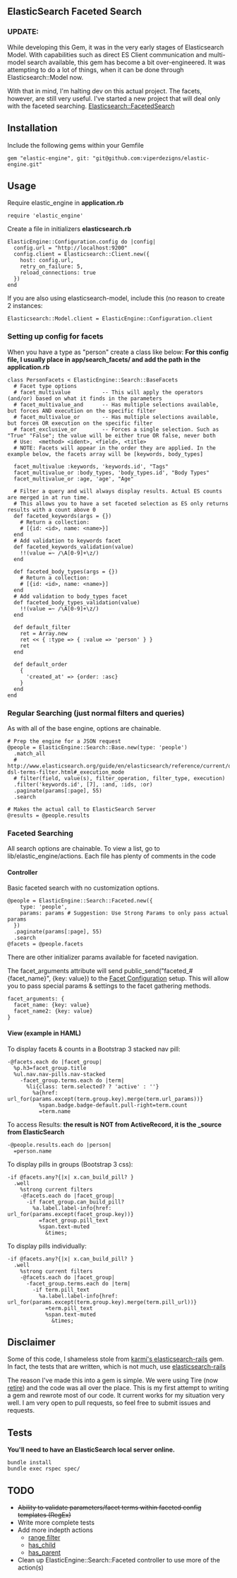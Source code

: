 ## ElasticSearch Faceted Search

### UPDATE:

While developing this Gem, it was in the very early stages of Elasticsearch Model. With capabilities such as direct ES Client communication and multi-model search available, this gem has become a bit over-engineered. It was attempting to do a lot of things, when it can be done through Elasticsearch::Model now.

With that in mind, I'm halting dev on this actual project. The facets, however, are still very useful. I've started a new project that will deal only with the faceted searching. [Elasticsearch::FacetedSearch](https://github.com/spodlecki/elasticsearch-facetedsearch)

## Installation
Include the following gems within your Gemfile

    gem "elastic-engine", git: "git@github.com:viperdezigns/elastic-engine.git"

## Usage
Require elastic_engine in **application.rb**

    require 'elastic_engine'

Create a file in initializers **elasticsearch.rb**

    ElasticEngine::Configuration.config do |config|
      config.url = "http://localhost:9200"
      config.client = Elasticsearch::Client.new({
        host: config.url,
        retry_on_failure: 5,
        reload_connections: true
      })
    end

If you are also using elasticsearch-model, include this (no reason to create 2 instances:

    Elasticsearch::Model.client = ElasticEngine::Configuration.client

### Setting up config for facets
When you have a type as "person" create a class like below:
**For this config file, I usually place in app/search_facets/ and add the path in the application.rb**

    class PersonFacets < ElasticEngine::Search::BaseFacets
      # Facet type options
      # facet_multivalue          -- This will apply the operators (and/or) based on what it finds in the parameters
      # facet_multivalue_and      -- Has multiple selections available, but forces AND execution on the specific filter
      # facet_multivalue_or       -- Has multiple selections available, but forces OR execution on the specific filter
      # facet_exclusive_or        -- Forces a single selection. Such as "True" "False"; the value will be either true OR false, never both
      # Use:  <method> <ident>, <field>, <title>
      # NOTE: Facets will appear in the order they are applied. In the example below, the facets array will be [keywords, body_types]

      facet_multivalue :keywords, 'keywords.id', "Tags"
      facet_multivalue_or :body_types, 'body_types.id', "Body Types"
      facet_multivalue_or :age, 'age', "Age"

      # Filter a query and will always display results. Actual ES counts are merged in at run time.
      # This allows you to have a set faceted selection as ES only returns results with a count above 0
      def faceted_keywords(args = {})
        # Return a collection:
        # [{id: <id>, name: <name>}]
      end
      # Add validation to keywords facet
      def faceted_keywords_validation(value)
        !!(value =~ /\A[0-9]+\z/)
      end

      def faceted_body_types(args = {})
        # Return a collection:
        # [{id: <id>, name: <name>}]
      end
      # Add validation to body_types facet
      def faceted_body_types_validation(value)
        !!(value =~ /\A[0-9]+\z/)
      end

      def default_filter
        ret = Array.new
        ret << { :type => { :value => 'person' } }
        ret
      end

      def default_order
        {
          'created_at' => {order: :asc}
        }
      end
    end

### Regular Searching (just normal filters and queries)
As with all of the base engine, options are chainable.

    # Prep the engine for a JSON request
    @people = ElasticEngine::Search::Base.new(type: 'people')
      .match_all
      # http://www.elasticsearch.org/guide/en/elasticsearch/reference/current/query-dsl-terms-filter.html#_execution_mode
      # filter(field, value(s), filter_operation, filter_type, execution)
      .filter('keywords.id', [7], :and, :ids, :or)
      .paginate(params[:page], 55)
      .search

    # Makes the actual call to ElasticSearch Server
    @results = @people.results

### Faceted Searching
All search options are chainable. To view a list, go to lib/elastic_engine/actions. Each file has plenty of comments in the code

#### Controller
Basic faceted search with no customization options.

    @people = ElasticEngine::Search::Faceted.new({
        type: 'people',
        params: params # Suggestion: Use Strong Params to only pass actual params
      })
      .paginate(params[:page], 55)
      .search
    @facets = @people.facets

There are other initializer params available for faceted navigation.

The facet\_arguments attribute will send public\_send("faceted\_#{facet_name}", {key: value}) to the [Facet Configuration](#setting-up-config-for-facets) setup. This will allow you to pass special params & settings to the facet gathering methods.

    facet_arguments: {
      facet_name: {key: value}
      facet_name2: {key: value}
    }


#### View (example in HAML)
To display facets & counts in a Bootstrap 3 stacked nav pill:

    -@facets.each do |facet_group|
      %p.h3=facet_group.title
      %ul.nav.nav-pills.nav-stacked
        -facet_group.terms.each do |term|
          %li{class: term.selected? ? 'active' : ''}
            %a{href: url_for(params.except(term.group.key).merge(term.url_params))}
              %span.badge.badge-default.pull-right=term.count
              =term.name

To access Results: **the result is NOT from ActiveRecord, it is the _source from ElasticSearch**

    -@people.results.each do |person|
      =person.name

To display pills in groups (Bootstrap 3 css):

    -if @facets.any?{|x| x.can_build_pill? }
      .well
        %strong current filters
        -@facets.each do |facet_group|
          -if facet_group.can_build_pill?
            %a.label.label-info{href: url_for(params.except(facet_group.key))}
              =facet_group.pill_text
              %span.text-muted
                &times;

To display pills individually:

    -if @facets.any?{|x| x.can_build_pill? }
      .well
        %strong current filters
        -@facets.each do |facet_group|
          -facet_group.terms.each do |term|
            -if term.pill_text
              %a.label.label-info{href: url_for(params.except(term.group.key).merge(term.pill_url))}
                =term.pill_text
                %span.text-muted
                  &times;

## Disclaimer

Some of this code, I shameless stole from [karmi's elasticsearch-rails](https://github.com/elasticsearch/elasticsearch-rails) gem. In fact, the tests that are written, which is not much, use [elasticsearch-rails](https://github.com/elasticsearch/elasticsearch-rails)

The reason I've made this into a gem is simple. We were using Tire (now [retire](https://github.com/karmi/retire)) and the code was all over the place. This is my first attempt to writing a gem and rewrote most of our code. It current works for my situation very well. I am very open to pull requests, so feel free to submit issues and requests.

## Tests
**You'll need to have an ElasticSearch local server online.**

    bundle install
    bundle exec rspec spec/

## TODO

  - ~~Ability to validate parameters/facet terms within faceted config templates (RegEx)~~
  - Write more complete tests
  - Add more indepth actions
    - [range filter](http://www.elasticsearch.org/guide/en/elasticsearch/reference/current/query-dsl-range-filter.html)
    - [has_child](http://www.elasticsearch.org/guide/en/elasticsearch/reference/current/query-dsl-has-child-filter.html)
    - [has_parent](http://www.elasticsearch.org/guide/en/elasticsearch/reference/current/query-dsl-has-parent-filter.html)
  - Clean up ElasticEngine::Search::Faceted controller to use more of the action(s)
